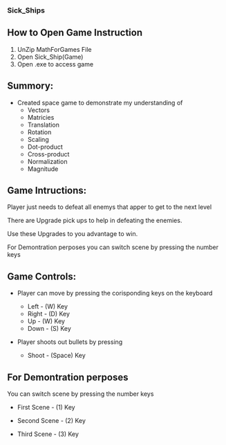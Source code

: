 ### Sick_Ships

## How to Open Game Instruction
1. UnZip MathForGames File
2. Open Sick_Ship(Game)
3. Open .exe to access game


## Summory:
- Created space game to demonstrate my understanding of 
  - Vectors
  - Matricies 
  - Translation 
  - Rotation 
  - Scaling
  - Dot-product 
  - Cross-product
  - Normalization 
  - Magnitude 

## Game Intructions:
Player just needs to defeat all enemys that apper to get to the next level 


There are Upgrade pick ups to help in defeating the enemies.


Use these Upgrades to you advantage to win.

For Demontration perposes you can switch scene by pressing the number keys 


## Game Controls:
- Player can move by pressing the corisponding keys on the keyboard 
  - Left  - (W) Key
  - Right - (D) Key
  - Up    - (W) Key
  - Down  - (S) Key


- Player shoots out bullets by pressing 
  - Shoot - (Space) Key 




## For Demontration perposes
You can switch scene by pressing the number keys 

- First Scene -  (1) Key

- Second Scene - (2) Key

- Third Scene -  (3) Key
